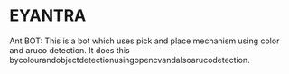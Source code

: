 # EYANTRA
Ant BOT: This is a bot which uses pick and place  mechanism using color and aruco detection. It does this bycolourandobjectdetectionusingopencvandalsoarucodetection.
